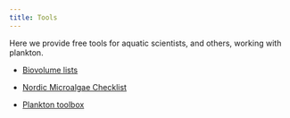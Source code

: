 ```yaml
---
title: Tools
---
```


Here we provide free tools for aquatic scientists, and others, working with plankton.

* [Biovolume lists](/biovolume-lists/)

* [Nordic Microalgae Checklist](/checklist/)

* [Plankton toolbox](/plankton-toolbox/)

